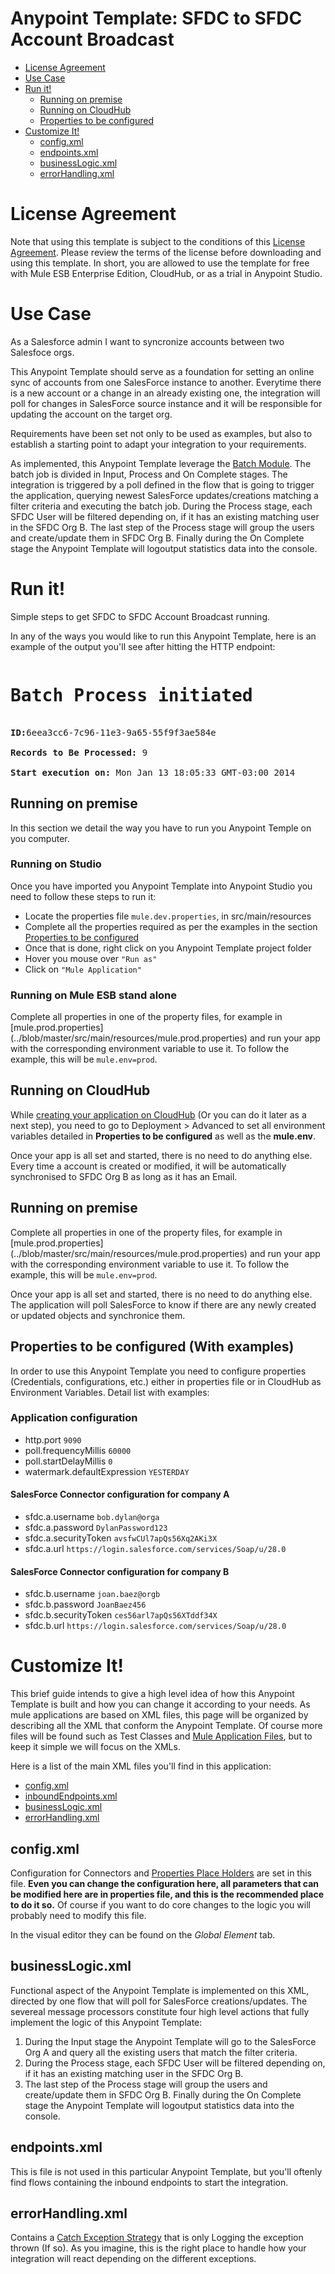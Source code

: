 # Anypoint Template: SFDC to SFDC Account Broadcast

+ [License Agreement](#licenseagreement)
+ [Use Case](#usecase)
+ [Run it!](#runit)
    * [Running on premise](#runonopremise)
    * [Running on CloudHub](#runoncloudhub)
    * [Properties to be configured](#propertiestobeconfigured)
+ [Customize It!](#customizeit)
    * [config.xml](#configxml)
    * [endpoints.xml](#endpointsxml)
    * [businessLogic.xml](#businesslogicxml)
    * [errorHandling.xml](#errorhandlingxml)

# License Agreement <a name="licenseagreement"/>
Note that using this template is subject to the conditions of this [License Agreement](AnypointTemplateLicense.pdf).
Please review the terms of the license before downloading and using this template. In short, you are allowed to use the template for free with Mule ESB Enterprise Edition, CloudHub, or as a trial in Anypoint Studio.

# Use Case <a name="usecase"/>
As a Salesforce admin I want to syncronize accounts between two Salesfoce orgs.

This Anypoint Template should serve as a foundation for setting an online sync of accounts from one SalesForce instance to another. Everytime there is a new account or a change in an already existing one, the integration will poll for changes in SalesForce source instance and it will be responsible for updating the account on the target org.

Requirements have been set not only to be used as examples, but also to establish a starting point to adapt your integration to your requirements.

As implemented, this Anypoint Template leverage the [Batch Module](http://www.mulesoft.org/documentation/display/current/Batch+Processing).
The batch job is divided in Input, Process and On Complete stages.
The integration is triggered by a poll defined in the flow that is going to trigger the application, querying newest SalesForce updates/creations matching a filter criteria and executing the batch job.
During the Process stage, each SFDC User will be filtered depending on, if it has an existing matching user in the SFDC Org B.
The last step of the Process stage will group the users and create/update them in SFDC Org B.
Finally during the On Complete stage the Anypoint Template will logoutput statistics data into the console.

# Run it!

Simple steps to get SFDC to SFDC Account Broadcast running.

In any of the ways you would like to run this Anypoint Template, here is an example of the output you'll see after hitting the HTTP endpoint:

<pre>
<h1>Batch Process initiated</h1>
<b>ID:</b>6eea3cc6-7c96-11e3-9a65-55f9f3ae584e<br/>
<b>Records to Be Processed: </b>9<br/>
<b>Start execution on: </b>Mon Jan 13 18:05:33 GMT-03:00 2014
</pre>

## Running on premise <a name="runonopremise"/>

In this section we detail the way you have to run you Anypoint Temple on you computer.

### Running on Studio <a name="runonstudio"/>
Once you have imported you Anypoint Template into Anypoint Studio you need to follow these steps to run it:

+ Locate the properties file `mule.dev.properties`, in src/main/resources
+ Complete all the properties required as per the examples in the section [Properties to be configured](#propertiestobeconfigured)
+ Once that is done, right click on you Anypoint Template project folder 
+ Hover you mouse over `"Run as"`
+ Click on  `"Mule Application"`


### Running on Mule ESB stand alone <a name="runonmuleesbstandalone"/> 
Complete all properties in one of the property files, for example in [mule.prod.properties] (../blob/master/src/main/resources/mule.prod.properties) and run your app with the corresponding environment variable to use it. To follow the example, this will be `mule.env=prod`.

## Running on CloudHub <a name="runoncloudhub"/>

While [creating your application on CloudHub](http://www.mulesoft.org/documentation/display/current/Hello+World+on+CloudHub) (Or you can do it later as a next step), you need to go to Deployment > Advanced to set all environment variables detailed in **Properties to be configured** as well as the **mule.env**. 

Once your app is all set and started, there is no need to do anything else. Every time a account is created or modified, it will be automatically synchronised to SFDC Org B as long as it has an Email.


## Running on premise <a name="runonopremise"/>
Complete all properties in one of the property files, for example in [mule.prod.properties] (../blob/master/src/main/resources/mule.prod.properties) and run your app with the corresponding environment variable to use it. To follow the example, this will be `mule.env=prod`.

Once your app is all set and started, there is no need to do anything else. The application will poll SalesForce to know if there are any newly created or updated objects and synchronice them.

## Properties to be configured (With examples) <a name="propertiestobeconfigured"/>

In order to use this Anypoint Template you need to configure properties (Credentials, configurations, etc.) either in properties file or in CloudHub as Environment Variables. Detail list with examples:

### Application configuration
+ http.port `9090` 
+ poll.frequencyMillis `60000`
+ poll.startDelayMillis `0`
+ watermark.defaultExpression `YESTERDAY`

#### SalesForce Connector configuration for company A
+ sfdc.a.username `bob.dylan@orga`
+ sfdc.a.password `DylanPassword123`
+ sfdc.a.securityToken `avsfwCUl7apQs56Xq2AKi3X`
+ sfdc.a.url `https://login.salesforce.com/services/Soap/u/28.0`

#### SalesForce Connector configuration for company B
+ sfdc.b.username `joan.baez@orgb`
+ sfdc.b.password `JoanBaez456`
+ sfdc.b.securityToken `ces56arl7apQs56XTddf34X`
+ sfdc.b.url `https://login.salesforce.com/services/Soap/u/28.0`

# Customize It!<a name="customizeit"/>

This brief guide intends to give a high level idea of how this Anypoint Template is built and how you can change it according to your needs.
As mule applications are based on XML files, this page will be organized by describing all the XML that conform the Anypoint Template.
Of course more files will be found such as Test Classes and [Mule Application Files](http://www.mulesoft.org/documentation/display/current/Application+Format), but to keep it simple we will focus on the XMLs.

Here is a list of the main XML files you'll find in this application:

* [config.xml](#configxml)
* [inboundEndpoints.xml](#inboundendpointsxml)
* [businessLogic.xml](#businesslogicxml)
* [errorHandling.xml](#errorhandlingxml)


## config.xml<a name="configxml"/>
Configuration for Connectors and [Properties Place Holders](http://www.mulesoft.org/documentation/display/current/Configuring+Properties) are set in this file. **Even you can change the configuration here, all parameters that can be modified here are in properties file, and this is the recommended place to do it so.** Of course if you want to do core changes to the logic you will probably need to modify this file.

In the visual editor they can be found on the *Global Element* tab.


## businessLogic.xml<a name="businesslogicxml"/>
Functional aspect of the Anypoint Template is implemented on this XML, directed by one flow that will poll for SalesForce creations/updates. The severeal message processors constitute four high level actions that fully implement the logic of this Anypoint Template:

1. During the Input stage the Anypoint Template will go to the SalesForce Org A and query all the existing users that match the filter criteria.
2. During the Process stage, each SFDC User will be filtered depending on, if it has an existing matching user in the SFDC Org B.
3. The last step of the Process stage will group the users and create/update them in SFDC Org B.
Finally during the On Complete stage the Anypoint Template will logoutput statistics data into the console.

## endpoints.xml<a name="endpointsxml"/>
This is file is not used in this particular Anypoint Template, but you'll oftenly find flows containing the inbound endpoints to start the integration.

## errorHandling.xml<a name="errorhandlingxml"/>
Contains a [Catch Exception Strategy](http://www.mulesoft.org/documentation/display/current/Catch+Exception+Strategy) that is only Logging the exception thrown (If so). As you imagine, this is the right place to handle how your integration will react depending on the different exceptions.

